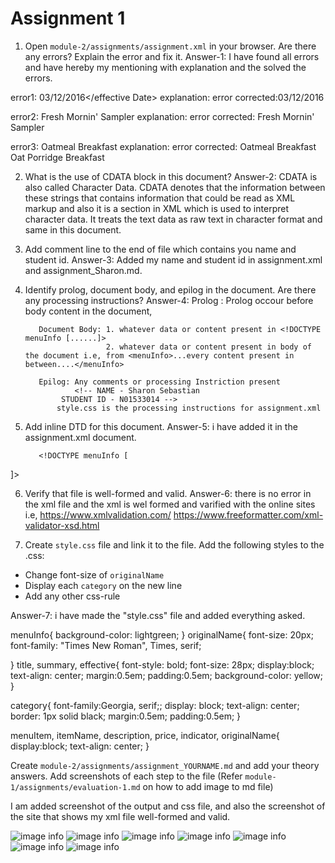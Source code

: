 # Assignment 1

1. Open `module-2/assignments/assignment.xml` in your browser. Are there any errors? Explain the error and fix it.
Answer-1: I have found all errors and have hereby my mentioning with explanation and the solved the errors.

error1:  <effective Date>03/12/2016</effective Date>
        explanation: <!--there is no attribute used in the element. Date attribute has not been specified in the effective tag and effective tag does not need date attribute to end -->
        error corrected:<effective type="date">03/12/2016</effective> 

error2:   <originalName> Fresh Mornin' Sampler </originalname>
        explanation: <!--The element tag must match with the starting element tag such as "</originalName>".-->
        error corrected:<originalName> Fresh Mornin' Sampler </originalName>

error3:  <name> Oatmeal Breakfast </originalName>
        explanation: <!--The content of element type "itemName" must match "(originalName)". such as starting tag and ending tag should match-->
        error corrected:<originalName> Oatmeal Breakfast </originalName>
                        <oldName> Oat Porridge Breakfast </oldName>

2. What is the use of CDATA block in this document?
Answer-2: CDATA is also called Character Data. CDATA denotes that the information between these strings that contains information that could be read as XML markup and also it is a section in XML which is used to interpret character data. It treats the text data as raw text in character format and same in this document. 

3. Add comment line to the end of file which contains you name and student id.
Answer-3: Added my name and student id in assignment.xml and assignment_Sharon.md.
          <!-- NAME - Sharon Sebastian
               STUDENT ID - N01533014 -->

4. Identify prolog, document body, and epilog in the document. Are there any processing instructions?
Answer-4: Prolog : Prolog occour before body content in the document, 
          <?xml version="1.0" encoding="UTF-8" standalone="yes"?>
          <?xml-stylesheet type="text/css" href="style.css"?>

          Document Body: 1. whatever data or content present in <!DOCTYPE menuInfo [......]>
                         2. whatever data or content present in body of the document i.e, from <menuInfo>...every content present in between....</menuInfo>

          Epilog: Any comments or processing Instriction present 
                  <!-- NAME - Sharon Sebastian
               STUDENT ID - N01533014 -->
              style.css is the processing instructions for assignment.xml

5. Add inline DTD for this document.
Answer-5: i have added it in the assignment.xml document.
          
          <!DOCTYPE menuInfo [

<!ELEMENT menuInfo (title,summary,effective,menu+)>
<!ATTLIST menuInfo
  xmlns CDATA #FIXED ''>
<!ELEMENT title (#PCDATA)>
<!ATTLIST title
  xmlns CDATA #FIXED ''>
<!ELEMENT summary (#PCDATA)>
<!ATTLIST summary
  xmlns CDATA #FIXED ''>
<!ELEMENT effective (#PCDATA)>
<!ATTLIST effective 
     date CDATA #FIXED ''>
<!ELEMENT menu (category,menuItem+)>
<!ATTLIST menu
  xmlns CDATA #FIXED ''>
<!ELEMENT category (#PCDATA)>
<!ATTLIST category
  xmlns CDATA #FIXED ''>
<!ELEMENT menuItem (itemName,description,price,indicator*)>
<!ATTLIST menuItem
  xmlns CDATA #FIXED ''>
<!ELEMENT itemName (originalName,oldName?)>
<!ATTLIST itemName
  xmlns CDATA #FIXED ''>
<!ELEMENT description (#PCDATA)>
<!ATTLIST description
  xmlns CDATA #FIXED ''>
<!ELEMENT price (#PCDATA)>
<!ATTLIST price
  xmlns CDATA #FIXED ''>
<!ELEMENT indicator (#PCDATA)>
<!ATTLIST indicator
  xmlns CDATA #FIXED ''>
<!ELEMENT originalName (#PCDATA)>
<!ATTLIST originalName
  xmlns CDATA #FIXED ''>
<!ELEMENT oldName (#PCDATA)>
<!ATTLIST oldName
  xmlns CDATA #FIXED ''>
]>

6. Verify that file is well-formed and valid.
Answer-6: there is no error in the xml file and the xml is wel formed and varified with the online sites i.e,
           https://www.xmlvalidation.com/
           https://www.freeformatter.com/xml-validator-xsd.html

7. Create `style.css` file and link it to the file. Add the following styles to the .css:

- Change font-size of `originalName`
- Display each `category` on the new line
- Add any other css-rule

Answer-7: i have made the "style.css" file and added everything asked.

menuInfo{
    background-color: lightgreen;
}
originalName{
    font-size: 20px;
    font-family: "Times New Roman", Times, serif;

}
 title, summary, effective{
  font-style:  bold;
  font-size: 28px;
  display:block;
  text-align: center; 
  margin:0.5em; 
  padding:0.5em; 
  background-color: yellow;
}

 category{
    font-family:Georgia, serif;;
    display: block;
    text-align: center;
    border: 1px solid black;
    margin:0.5em; 
    padding:0.5em;
}


menuItem, itemName, description, price, indicator, originalName{
    display:block;
    text-align: center;
}



Create `module-2/assignments/assignment_YOURNAME.md` and add your theory answers. Add screenshots of each step to the file (Refer `module-1/assignments/evaluation-1.md` on how to add image to md file)

I am added screenshot of the output and css file, and  also the screenshot of the site that shows my xml file well-formed and valid. 

![image info](XML-AND-JS/assets/css-1.png)
![image info](XML-AND-JS/assets/css-2.png)
![image info](XML-AND-JS/assets/output.png)
![image info](XML-AND-JS/assets/valid-1.png)
![image info](XML-AND-JS/assets/valid-2.png)
![image info](XML-AND-JS/assets/valid-3.png)
![image info](XML-AND-JS/assets/valid-4.png)


<!-- NAME - Sharon Sebastian
     STUDENT ID - N01533014 -->